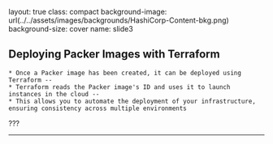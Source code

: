 layout: true
class: compact
background-image: url(../../assets/images/backgrounds/HashiCorp-Content-bkg.png)
background-size: cover
name: slide3

## Deploying Packer Images with Terraform

    * Once a Packer image has been created, it can be deployed using Terraform --
    * Terraform reads the Packer image's ID and uses it to launch instances in the cloud --
    * This allows you to automate the deployment of your infrastructure, ensuring consistency across multiple environments

???

---

